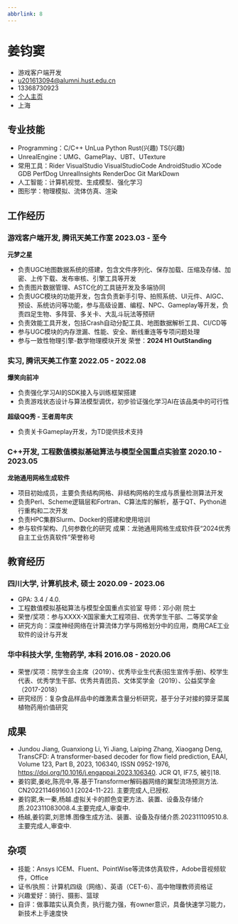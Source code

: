 ```yaml
---
abbrlink: 8
---
```

<!-- The (first) h1 will be used as the <title> of the HTML page -->
# 姜钧窦
<!-- The unordered list immediately after the h1 will be formatted on a single
line. It is intended to be used for contact details -->

- 游戏客户端开发
- u201613094@alumni.hust.edu.cn
- 13368730923
- [个人主页](https://hustjjd.github.io/)
- 上海

## 专业技能
<!-- The paragraph after the h1 and ul and before the first h2 is optional. It
is intended to be used for a short summary. -->
 - Programming：C/C++ UnLua Python Rust(兴趣) TS(兴趣)
 - UnrealEngine：UMG、GamePlay、UBT、UTexture
 - 常用工具：Rider VisualStudio VisualStudioCode AndroidStudio XCode GDB PerfDog UnrealInsights RenderDoc Git MarkDown
 - 人工智能：计算机视觉、生成模型、强化学习
 - 图形学：物理模拟、流体仿真、渲染

## 工作经历

<!-- You have to wrap the "left" and "right" half of these headings in spans by
hand -->
### <span>游戏客户端开发, 腾讯天美工作室</span> <span>2023.03 - 至今</span>

**元梦之星**

- 负责UGC地图数据系统的搭建，包含文件序列化、保存加载、压缩及存储、加密、上传下载、发布审核、引擎工具等开发
- 负责图片数据管理、ASTC化的工具链开发及多端协同
- 负责UGC模块的功能开发，包含负责新手引导、拍照系统、UI元件、AIGC、预设、系统访问等功能，参与高级设置、编程、NPC、Gameplay等开发，负责四足生物、多阵营、多关卡、大乱斗玩法等预研
- 负责效能工具开发，包括Crash自动分配工具、地图数据解析工具、CI/CD等
- 参与UGC模块的内存泄漏、性能、安全、断线重连等专项问题处理
- 参与一致性物理引擎-数学物理模块开发
荣誉：**2024 H1 OutStanding**

### <span>实习, 腾讯天美工作室</span> <span>2022.05 - 2022.08</span>

**爆笑向前冲**

- 负责强化学习AI的SDK接入与训练框架搭建
- 负责游戏状态设计与算法模型调优，初步验证强化学习AI在该品类中的可行性

**超级QQ秀 - 王者周年庆**

- 负责关卡Gameplay开发，为TD提供技术支持

### <span>C++开发, 工程数值模拟基础算法与模型全国重点实验室</span> <span>2020.10 - 2023.05</span>

**龙驰通用网格生成软件**
- 项目初始成员，主要负责结构网格、非结构网格的生成与质量检测算法开发
- 负责Perl、Scheme逻辑层和Fortran、C算法库的解析，基于QT、Python进行重构和二次开发
- 负责HPC集群Slurm、Docker的搭建和使用培训
- 参与软件架构、几何参数化的研究
成果：龙驰通用网格生成软件获“2024优秀自主工业仿真软件”荣誉称号

## 教育经历

### <span>**四川大学**, 计算机技术, 硕士</span> <span>2020.09 - 2023.06</span>

  - GPA: 3.4 / 4.0.
  - 工程数值模拟基础算法与模型全国重点实验室 导师：邓小刚 院士
  - 荣誉/奖项：参与XXXX-X国家重大工程项目、优秀学生干部、二等奖学金
  - 研究方向：深度神经网络在计算流体力学与网格划分中的应用，商用CAE工业软件的设计与开发

### <span>**华中科技大学**, 生物药学, 本科</span> <span>2016.08 - 2020.06</span>

  - 荣誉/奖项：院学生会主席（2019）、优秀毕业生代表(招生宣传手册)、校学生代表、优秀学生干部、优秀共青团员、文体奖学金（2019）、公益奖学金（2017-2018）
  - 研究经历：复杂食品样品中的雌激素含量分析研究，基于分子对接的獐牙菜属植物药用价值研究

## 成果

- Jundou Jiang, Guanxiong Li, Yi Jiang, Laiping Zhang, Xiaogang Deng, TransCFD: A transformer-based decoder for flow field prediction, EAAI, Volume 123, Part B, 2023, 106340, ISSN 0952-1976, https://doi.org/10.1016/j.engappai.2023.106340. JCR Q1, IF7.5, 被引18.
- 姜钧窦,姜屹,陈亮中,等.基于Transformer解码器网络的翼型流场预测方法. CN202211469160.1 [2024-11-22]. 主要完成人,已授权.
- 姜钧窦,朱一秦,杨越.虚拟关卡的颜色变更方法、装置、设备及存储介质.202311083008.4.主要完成人,审查中.
- 杨越,姜钧窦,刘思博.图像生成方法、装置、设备及存储介质.202311109510.8.主要完成人,审查中.

## 杂项

- 技能：Ansys ICEM、Fluent、PointWise等流体仿真软件，Adobe音视频软件，Office
- 证书/执照：计算机四级（网络）、英语（CET-6）、高中物理教师资格证
- 兴趣爱好：骑行、摄影、篮球
- 自评：做事踏实认真负责，执行能力强，有owner意识，具备快速学习能力，新技术上手速度快